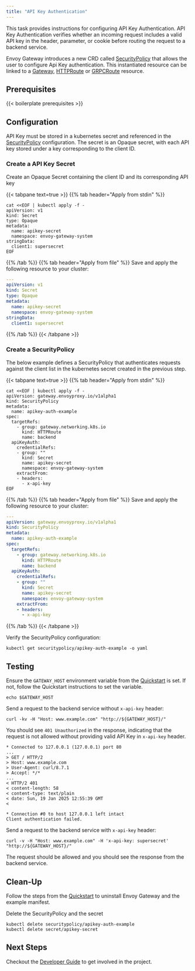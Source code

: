```yaml
---
title: "API Key Authentication"
---
```


This task provides instructions for configuring API Key Authentication. 
API Key Authentication verifies whether an incoming request includes a valid API key in the header, parameter, or cookie before routing the request to 
a backend service.

Envoy Gateway introduces a new CRD called [SecurityPolicy][SecurityPolicy] that allows the user to configure Api Key 
authentication. 
This instantiated resource can be linked to a [Gateway][Gateway], [HTTPRoute][HTTPRoute] or [GRPCRoute][GRPCRoute] resource.

## Prerequisites

{{< boilerplate prerequisites >}}

## Configuration

API Key must be stored in a kubernetes secret and referenced in the [SecurityPolicy][SecurityPolicy] configuration.
The secret is an Opaque secret, with each API key stored under a key corresponding to the client ID.

### Create a API Key Secret

Create an Opaque Secret containing the client ID and its corresponding API key

{{< tabpane text=true >}}
{{% tab header="Apply from stdin" %}}

```shell
cat <<EOF | kubectl apply -f -
apiVersion: v1
kind: Secret
type: Opaque
metadata:
  name: apikey-secret
  namespace: envoy-gateway-system
stringData:
  client1: supersecret
EOF
```

{{% /tab %}}
{{% tab header="Apply from file" %}}
Save and apply the following resource to your cluster:

```yaml
---
apiVersion: v1
kind: Secret
type: Opaque
metadata:
  name: apikey-secret
  namespace: envoy-gateway-system
stringData:
  client1: supersecret
```

{{% /tab %}}
{{< /tabpane >}}

### Create a SecurityPolicy

The below example defines a SecurityPolicy that authenticates requests against the client list in the kubernetes
secret created in the previous step.

{{< tabpane text=true >}}
{{% tab header="Apply from stdin" %}}

```shell
cat <<EOF | kubectl apply -f -
apiVersion: gateway.envoyproxy.io/v1alpha1
kind: SecurityPolicy
metadata:
  name: apikey-auth-example
spec:
  targetRefs:
    - group: gateway.networking.k8s.io
      kind: HTTPRoute
      name: backend
  apiKeyAuth:
    credentialRefs:
    - group: ""
      kind: Secret
      name: apikey-secret
      namespace: envoy-gateway-system
    extractFrom:
    - headers:
      - x-api-key
EOF
```

{{% /tab %}}
{{% tab header="Apply from file" %}}
Save and apply the following resource to your cluster:

```yaml
---
apiVersion: gateway.envoyproxy.io/v1alpha1
kind: SecurityPolicy
metadata:
  name: apikey-auth-example
spec:
  targetRefs:
    - group: gateway.networking.k8s.io
      kind: HTTPRoute
      name: backend
  apiKeyAuth:
    credentialRefs:
    - group: ""
      kind: Secret
      name: apikey-secret
      namespace: envoy-gateway-system
    extractFrom:
    - headers:
      - x-api-key
```

{{% /tab %}}
{{< /tabpane >}}

Verify the SecurityPolicy configuration:

```shell
kubectl get securitypolicy/apikey-auth-example -o yaml
```

## Testing

Ensure the `GATEWAY_HOST` environment variable from the [Quickstart](../../quickstart) is set. If not, follow the
Quickstart instructions to set the variable.

```shell
echo $GATEWAY_HOST
```

Send a request to the backend service without `x-api-key` header:

```shell
curl -kv -H "Host: www.example.com" "http://${GATEWAY_HOST}/" 
```

You should see `401 Unauthorized` in the response, indicating that the request is not allowed without providing valid API Key in `x-api-key` header.

```shell
* Connected to 127.0.0.1 (127.0.0.1) port 80
...
> GET / HTTP/2
> Host: www.example.com
> User-Agent: curl/8.7.1
> Accept: */*
...
< HTTP/2 401
< content-length: 58
< content-type: text/plain
< date: Sun, 19 Jan 2025 12:55:39 GMT
<

* Connection #0 to host 127.0.0.1 left intact
Client authentication failed.
```

Send a request to the backend service with `x-api-key` header:

```shell
curl -v -H "Host: www.example.com" -H 'x-api-key: supersecret' "http://${GATEWAY_HOST}/" 
```

The request should be allowed and you should see the response from the backend service.

## Clean-Up

Follow the steps from the [Quickstart](../../quickstart) to uninstall Envoy Gateway and the example manifest.

Delete the SecurityPolicy and the secret

```shell
kubectl delete securitypolicy/apikey-auth-example
kubectl delete secret/apikey-secret
```

## Next Steps

Checkout the [Developer Guide](../../../contributions/develop) to get involved in the project.

[SecurityPolicy]: ../../../contributions/design/security-policy
[Gateway]: https://gateway-api.sigs.k8s.io/api-types/gateway
[HTTPRoute]: https://gateway-api.sigs.k8s.io/api-types/httproute
[GRPCRoute]: https://gateway-api.sigs.k8s.io/api-types/grpcroute
